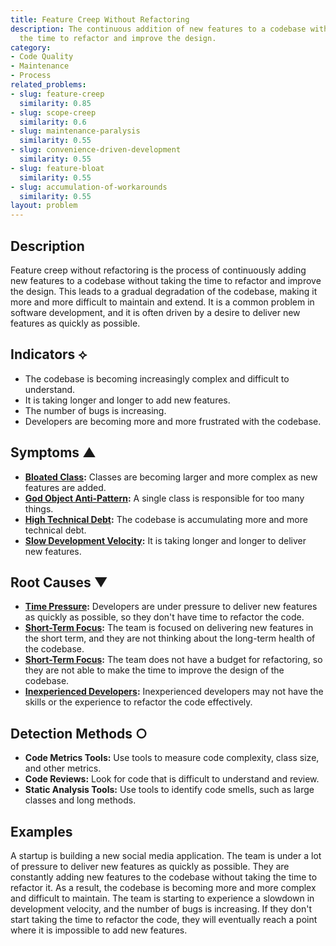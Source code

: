 ```yaml
---
title: Feature Creep Without Refactoring
description: The continuous addition of new features to a codebase without taking
  the time to refactor and improve the design.
category:
- Code Quality
- Maintenance
- Process
related_problems:
- slug: feature-creep
  similarity: 0.85
- slug: scope-creep
  similarity: 0.6
- slug: maintenance-paralysis
  similarity: 0.55
- slug: convenience-driven-development
  similarity: 0.55
- slug: feature-bloat
  similarity: 0.55
- slug: accumulation-of-workarounds
  similarity: 0.55
layout: problem
---
```


## Description
Feature creep without refactoring is the process of continuously adding new features to a codebase without taking the time to refactor and improve the design. This leads to a gradual degradation of the codebase, making it more and more difficult to maintain and extend. It is a common problem in software development, and it is often driven by a desire to deliver new features as quickly as possible.

## Indicators ⟡
- The codebase is becoming increasingly complex and difficult to understand.
- It is taking longer and longer to add new features.
- The number of bugs is increasing.
- Developers are becoming more and more frustrated with the codebase.

## Symptoms ▲
- **[Bloated Class](bloated-class.md):** Classes are becoming larger and more complex as new features are added.
- **[God Object Anti-Pattern](god-object-anti-pattern.md):** A single class is responsible for too many things.
- **[High Technical Debt](high-technical-debt.md):** The codebase is accumulating more and more technical debt.
- **[Slow Development Velocity](slow-development-velocity.md):** It is taking longer and longer to deliver new features.

## Root Causes ▼
- **[Time Pressure](time-pressure.md):** Developers are under pressure to deliver new features as quickly as possible, so they don't have time to refactor the code.
- **[Short-Term Focus](short-term-focus.md):** The team is focused on delivering new features in the short term, and they are not thinking about the long-term health of the codebase.
- **[Short-Term Focus](short-term-focus.md):** The team does not have a budget for refactoring, so they are not able to make the time to improve the design of the codebase.
- **[Inexperienced Developers](inexperienced-developers.md):** Inexperienced developers may not have the skills or the experience to refactor the code effectively.

## Detection Methods ○
- **Code Metrics Tools:** Use tools to measure code complexity, class size, and other metrics.
- **Code Reviews:** Look for code that is difficult to understand and review.
- **Static Analysis Tools:** Use tools to identify code smells, such as large classes and long methods.

## Examples
A startup is building a new social media application. The team is under a lot of pressure to deliver new features as quickly as possible. They are constantly adding new features to the codebase without taking the time to refactor it. As a result, the codebase is becoming more and more complex and difficult to maintain. The team is starting to experience a slowdown in development velocity, and the number of bugs is increasing. If they don't start taking the time to refactor the code, they will eventually reach a point where it is impossible to add new features.
